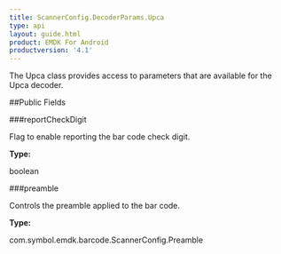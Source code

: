 ```yaml
---
title: ScannerConfig.DecoderParams.Upca
type: api
layout: guide.html
product: EMDK For Android
productversion: '4.1'
---
```



The Upca class provides access to parameters that are available for
 the Upca decoder.

##Public Fields

###reportCheckDigit

Flag to enable reporting the bar code check digit.

**Type:**

boolean

###preamble

Controls the preamble applied to the bar code.

**Type:**

com.symbol.emdk.barcode.ScannerConfig.Preamble












